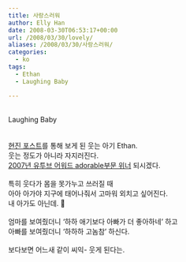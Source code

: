 ```yaml
---
title: 사랑스러워
author: Elly Han
date: 2008-03-30T06:53:17+00:00
url: /2008/03/30/lovely/
aliases: /2008/03/30/사랑스러워/
categories:
  - ko
tags:
  - Ethan
  - Laughing Baby

---
```

  
  


<P align="center">
  <div class="jetpack-video-wrapper">
    <span class="embed-youtube" style="text-align:center; display: block;"></span>
  </div>
  
  <BR />Laughing Baby<BR /><BR /><BR /><a href="http://hyunjina.tistory.com/96" target="_blank" rel="noopener noreferrer">현진 포스트</A>를 통해 보게 된 웃는 아기 Ethan. <BR />웃는 정도가 아니라 자지러진다. <BR /><a href="http://www.youtube.com/ytawards07winners" target="_blank" rel="noopener noreferrer">2007년 유투브 어워드 adorable부문 위너</A>&nbsp;되시겠다.<BR /><BR />특히 웃다가 몸을 못가누고 쓰러질 때 <BR />아아 아가야 지구에 태어나줘서 고마워 외치고 싶어진다.<BR />내 아가도 아닌데. 🙂<BR /><BR />엄마를 보여줬더니 &#8216;하하 애기보다 아빠가 더 좋아하네&#8217; 하고<BR />아빠를 보여줬더니 &#8216;하하하 고놈참&#8217; 하신다. <BR /><BR />보다보면 어느새 같이 씨익- 웃게 된다는.
</P>